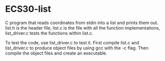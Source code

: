# ECS30-list
C program that reads coordinates from stdin into a list and prints them out. list.h is the header file, list.c is the file with all the function implementations, list_driver.c tests the functions within list.c.

To test the code, use list_driver.c to test it. First compile list.c and list_driver.c to produce object files by using gcc with the -c flag. Then compile the object files and create an executable.

